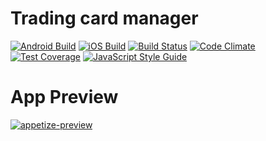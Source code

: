 # Trading card manager
[![Android Build](https://dashboard.buddybuild.com/api/statusImage?appID=599430d92835a80001b38c2b&branch=master&build=latest)](https://dashboard.buddybuild.com/apps/599430d92835a80001b38c2b/build/latest?branch=master)
[![iOS Build](https://dashboard.buddybuild.com/api/statusImage?appID=59943a91efa638000108f8d8&branch=master&build=latest)](https://dashboard.buddybuild.com/apps/59943a91efa638000108f8d8/build/latest?branch=master)
[![Build Status](https://travis-ci.org/eduardomoroni/trading-card-manager.svg?branch=master)](https://travis-ci.org/eduardomoroni/trading-card-manager)
[![Code Climate](https://codeclimate.com/github/eduardomoroni/trading-card-manager/badges/gpa.svg)](https://codeclimate.com/github/eduardomoroni/trading-card-manager)
[![Test Coverage](https://codeclimate.com/github/eduardomoroni/trading-card-manager/badges/coverage.svg)](https://codeclimate.com/github/eduardomoroni/trading-card-manager/coverage)
[![JavaScript Style Guide](https://img.shields.io/badge/code_style-standard-brightgreen.svg)](https://standardjs.com)

# App Preview
[![appetize-preview](https://user-images.githubusercontent.com/823150/29251040-46599e48-8024-11e7-85ac-026f695f9360.png)](https://appetize.io/embed/0pqphm7ze5q0mvqdqkhykd3jyr?device=nexus5&scale=75&orientation=portrait&osVersion=7.1)
